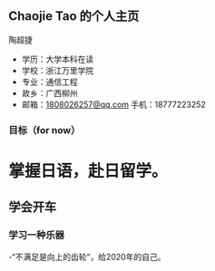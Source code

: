 ## Chaojie Tao 的个人主页

陶超捷
- 学历：大学本科在读
- 学校：浙江万里学院
- 专业：通信工程
- 故乡：广西柳州
- 邮箱：1808026257@qq.com  手机：18777223252

### 目标（for now）

# 掌握日语，赴日留学。
## 学会开车
### 学习一种乐器

-“不满足是向上的齿轮”，给2020年的自己。
